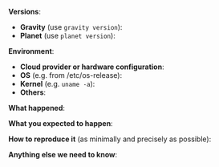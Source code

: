 **Versions**:
- **Gravity** (use `gravity version`):
- **Planet** (use `planet version`):

**Environment**:
- **Cloud provider or hardware configuration**:
- **OS** (e.g. from /etc/os-release):
- **Kernel** (e.g. `uname -a`):
- **Others**:


**What happened**:


**What you expected to happen**:


**How to reproduce it** (as minimally and precisely as possible):


**Anything else we need to know**:

